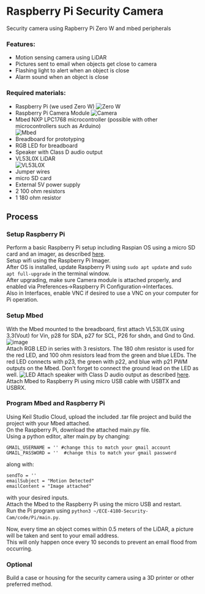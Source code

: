 # Raspberry Pi Security Camera
Security camera using Rapberry Pi Zero W and mbed peripherals

### Features:

+ Motion sensing camera using LiDAR
+ Pictures sent to email when objects get close to camera
+ Flashing light to alert when an object is close
+ Alarm sound when an object is close

### Required materials:

+ Raspberry Pi (we used Zero W)
![Zero W](https://images.prismic.io/rpf-products/9371b539-77d4-47f1-b89b-aa65b23c9833_RPI%20ZERO%20W%20ANGLE%202%20REFRESH_.jpg?ixlib=gatsbyFP&auto=compress%2Cformat&fit=max&w=799&h=533)
+ Raspberry Pi Camera Module
![Camera](https://images.prismic.io/rpf-products/ffa68a46-fd44-4995-9ad4-ac846a5563f1_Camera%20V2%20Hero.jpg?ixlib=gatsbyFP&auto=compress%2Cformat&fit=max&w=799&h=533)
+ Mbed NXP LPC1768 microcontroller (possible with other microcontrollers such as Arduino)  
![Mbed](https://os.mbed.com/media/platforms/lpc1768_pinout.png)
+ Breadboard for prototyping
+ RGB LED for breadboard
+ Speaker with Class D audio output
+ VL53L0X LiDAR  
![VL53L0X](https://www.geeky-gadgets.com/wp-content/uploads/2016/11/Time-of-Flight-Distance-Sensor.jpg)
+ Jumper wires
+ micro SD card
+ External 5V power supply
+ 2 100 ohm resistors
+ 1 180 ohm resistor

## Process

### Setup Raspberry Pi

Perform a basic Raspberry Pi setup including Raspian OS using a micro SD card and an imager, as described [here](https://www.raspberrypi.com/software/).  
Setup wifi using the Raspberry Pi Imager.  
After OS is installed, update Raspberry Pi using `sudo apt update` and `sudo apt full-upgrade` in the terminal window.  
After upgrading, make sure Camera module is attached properly, and enabled via Preferences->Raspberry Pi Configuration->Interfaces.  
Also in Interfaces, enable VNC if desired to use a VNC on your computer for Pi operation.

### Setup Mbed

With the Mbed mounted to the breadboard, first attach VL53L0X using 3.3(Vout) for Vin, p28 for SDA, p27 for SCL, P26 for shdn, and Gnd to Gnd.  
![image](https://user-images.githubusercontent.com/109312052/234923030-9e7328f0-6e25-4d12-9294-a8aed80df002.png)  
Attach RGB LED in series with 3 resistors. The 180 ohm resistor is used for the red LED, and 100 ohm resistors lead from the green and blue LEDs. The red LED connects with p23, the green with p22, and blue with p21 PWM outputs on the Mbed. Don't forget to connect the ground lead on the LED as well.
![LED](https://os.mbed.com/media/uploads/4180_1/rgbledschematic.png)
Attach speaker with Class D audio output as described [here](https://os.mbed.com/users/4180_1/notebook/using-a-speaker-for-audio-output/).  
Attach Mbed to Raspberry Pi using micro USB cable with USBTX and USBRX.

### Program Mbed and Raspberry Pi

Using Keil Studio Cloud, upload the included .tar file project and build the project with your Mbed attached.  
On the Raspberry Pi, download the attached main.py file.  
Using a python editor, alter main.py by changing:
```
GMAIL_USERNAME = '' #change this to match your gmail account
GMAIL_PASSWORD = ''  #change this to match your gmail password
```
along with:
```
sendTo = ''
emailSubject = "Motion Detected"
emailContent = "Image attached"
```
with your desired inputs.  
Attach the Mbed to the Raspberry Pi using the micro USB and restart.  
Run the Pi program using `python3 ~/ECE-4180-Security-Cam/code/Pi/main.py`.

Now, every time an object comes within 0.5 meters of the LiDAR, a picture will be taken and sent to your email address.  
This will only happen once every 10 seconds to prevent an email flood from occurring.

### Optional

Build a case or housing for the security camera using a 3D printer or other preferred method.

